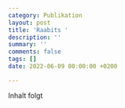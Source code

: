 ```yaml
---
category: Publikation
layout: post
title: 'Raabits '
description: ''
summary: ''
comments: false
tags: []
date: 2022-06-09 00:00:00 +0200

---
```

Inhalt folgt 